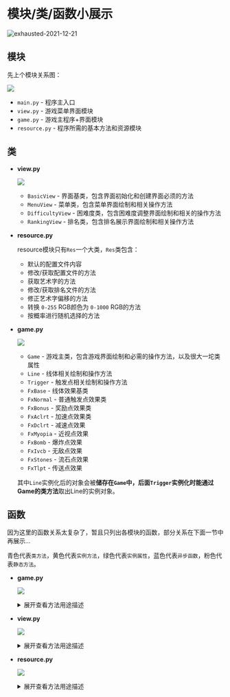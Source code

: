 # 模块/类/函数小展示

![exhausted-2021-12-21](https://cdn.jsdelivr.net/gh/cat-note/bottleassets@latest/img/exhausted-2021-12-21.jpg)

## 模块

先上个模块关系图：

![](https://cdn.jsdelivr.net/gh/SomeBottle/skline@main/docs/pics/module-relations.png)  

* ```main.py``` - 程序主入口
* ```view.py``` - 游戏菜单界面模块
* ```game.py``` - 游戏主程序+界面模块
* ```resource.py``` - 程序所需的基本方法和资源模块  

## 类

* **view.py**

    ![](https://cdn.jsdelivr.net/gh/SomeBottle/skline@main/docs/pics/class-view-relations.png)  

    * ```BasicView``` - 界面基类，包含界面初始化和创建界面必须的方法  
    * ```MenuView``` - 菜单类，包含菜单界面绘制和相关操作方法
    * ```DifficultyView``` - 困难度类，包含困难度调整界面绘制和相关的操作方法
    * ```RankingView``` - 排名类，包含排名展示界面绘制和相关操作方法  

* **resource.py** 

    resource模块只有```Res```一个大类，```Res```类包含：

    * 默认的配置文件内容
    * 修改/获取配置文件的方法
    * 获取艺术字的方法
    * 修改/获取排名文件的方法
    * 修正艺术字偏移的方法
    * 转换 ```0-255``` RGB颜色为 ```0-1000``` RGB的方法
    * 按概率进行随机选择的方法

* **game.py**  

    ![](https://cdn.jsdelivr.net/gh/SomeBottle/skline@main/docs/pics/class-game-relations.png)  

    * ```Game``` - 游戏主类，包含游戏界面绘制和必需的操作方法，以及很大一坨类属性  
    * ```Line``` - 线体相关绘制和操作方法
    * ```Trigger``` - 触发点相关绘制和操作方法
    * ```FxBase``` - 线体效果基类
    * ```FxNormal``` - 普通触发点效果类
    * ```FxBonus``` - 奖励点效果类
    * ```FxAclrt``` - 加速点效果类
    * ```FxDclrt``` - 减速点效果
    * ```FxMyopia``` - 近视点效果
    * ```FxBomb``` - 爆炸点效果
    * ```FxIvcb``` - 无敌点效果
    * ```FxStones``` - 流石点效果
    * ```FxTlpt``` - 传送点效果  

    其中```Line```实例化后的对象会被**储存在```Game```**中，后面```Trigger```实例化时能通过**Game的类方法**取出Line的实例对象。  

## 函数  

因为这里的函数关系太复杂了，暂且只列出各模块的函数，部分关系在下面一节中再展示...

青色代表```类方法```，黄色代表```实例方法```，绿色代表```实例属性```，蓝色代表```异步函数```，粉色代表```静态方法```。 

* **game.py**  

    ![](https://cdn.jsdelivr.net/gh/SomeBottle/skline@main/docs/pics/funcs-game.png)   

    <details>
    <summary>展开查看方法用途描述</summary>

    ------

    **Game类:**  

    |方法名|类型|用途|
    |:---:|:---:|:---:|
    |set_color|类方法|基于```curses```设置颜色对|
    |color_pair|类方法|在```curses.color_pair```上的一个Hook，考虑不支持颜色的情况|
    |cls_init|类方法|初始化Game类的类属性|
    |cut_point|类方法|修剪传入的点集合，返回一个只存在于地图内的点集合|
    |reset_score|类方法|重置游戏分数为0|
    |add_task|类方法|往```asyncio```事件循环中增加协程任务，多用于触发点特效的处理|
    |add_score|类方法|增加分数，可以接受一个参数```num```来指定加多少分|
    |create_border|类方法|创建游戏边界的点坐标集合|
    |create_area|类方法|创建```curses```窗口，包括消息窗口和游戏窗口|
    |del_area|类方法|在游戏结束后删除窗口|
    |get_ins|类方法|获得储存的实例，用于取得```Line```的实例对象|
    |myopia|类方法|使用布尔值设置是否近视|
    |get_sight_info|类方法|用于**近视处理**部分，获得头部坐标和视野宽高|
    |update_myopia_sight|类方法|用于更新视野区域点集合，搭配```Line```实例的```move```方法|
    |printer|类方法|用于游戏区域图案打印，```curses.addstr```方法的一个Hook，同样是考虑了不支持颜色的情况|
    |flash_fx|实例方法|用于```count_down```方法里对艺术字的随机纵向推拉动画|
    |count_down|实例方法|用于游戏倒计时|
    |draw_flow_stones|实例方法|用于根据流石点集绘制流石|
    |draw_border|实例方法|根据```create_border```创建的点集绘制游戏区域边框|
    |draw_score|实例方法|在消息区绘制分数信息|
    |calc_score|实例方法|用于在游戏结束后计算出最终得分|
    |over|实例方法|游戏结束时进入的游戏结束方法|
    |cancel_tasks|实例方法|在游戏结束后取消所有```asyncio```事件循环中的协程任务|
    |start|实例方法|促使游戏开始的方法|

    **Line类:**  

    |方法名|类型|用途|
    |:---:|:---:|:---:|
    |draw_line|实例方法|在游戏区域中绘制角色|
    |draw_msg|实例方法|在消息区域中绘制线体相关消息|
    |tail_impact|实例方法|检查尾巴从哪里开始截断，用于爆炸点的判断|
    |impact|实例方法|线体死亡判断|
    |move|实例方法|线体移动处理方法|
    |add_tail|实例方法|加长尾巴的处理方法|
    |control|实例方法|接受键盘控制的方法|
    |hit|实例方法|判断头部是否位于传入的坐标点，也就是判断碰撞|
    |velo|实例属性|返回线体速度的大小(无关方向)|  

    **Trigger类:**  

    |方法名|类型|用途|
    |:---:|:---:|:---:|
    |check|实例方法|检查触发点的情况，包括检查是否还有触发点和是否碰撞到触发点|
    |ava_points|实例方法|获得可用的点集合，不可用的点包括被线体占用，被触发点占用，边界点等等|
    |make|实例方法|在游戏区域中随机放置触发点|
    |draw|实例方法|在消息区域输出```触发点消息队列```的内容|
    |trg_async|实例方法|根据线体碰到的触发点类型进行效果相关的异步任务分发|

    **FxBase及其继承出的Fx...类：**

    |方法名|类型|用途|
    |:---:|:---:|:---:|
    |hang_fx|**(父类方法)**实例方法|在```触发点消息队列```中挂起一条消息|
    |apply|**(子类方法)**实例方法|给线体应用当前的**效果**|


    </details>
    
* **view.py**  

    ![](https://cdn.jsdelivr.net/gh/SomeBottle/skline@main/docs/pics/funcs-view.png)   

    <details>
    <summary>展开查看方法用途描述</summary>

    --------

    **BasicView类:**  

    |方法名|类型|用途|
    |:---:|:---:|:---:|
    |create_win|实例方法|基于```curses```创建标题和选项栏两个窗口|

    **MenuView类:**  

    |方法名|类型|用途|
    |:---:|:---:|:---:|
    |first_page|实例方法|用于展示运行程序时的第一个画面|
    |start_game|实例方法|用于开始游戏，开启```asyncio```事件循环|
    |asyncio_game|实例方法|创建并行任务列表，将开始游戏```game.start()```方法加入任务列表|
    |option_maker|实例方法|根据选项生成菜单文本|
    |menu|实例方法|游戏菜单主程序，接受用户输入并予以反馈和跳转|
    
    **DifficultyView类:**  

    |方法名|类型|用途|
    |:---:|:---:|:---:|
    |bar_maker|实例方法|根据当前选择的困难度生成一个小进度条|
    |show_panel|实例方法|困难度菜单主程序，接受用户输入以改变困难度|

    **RankingView类:**  

    |方法名|类型|用途|
    |:---:|:---:|:---:|
    |list_maker|实例方法|根据排名分片生成要打印出来的文本|
    |show_panel|实例方法|排名表主程序，反馈当前的排名情况，接受用户输入以翻页或者返回|

    </details>

* **resource.py**  

    ![](https://cdn.jsdelivr.net/gh/SomeBottle/skline@main/docs/pics/funcs-resource.png)  

    <details>
    <summary>展开查看方法用途描述</summary>

    --------

    **Res类:**  

    |方法名|类型|用途|
    |:---:|:---:|:---:|
    |art_texts|实例方法|获取艺术字，并返回艺术字的高度，长度以及文本内容|
    |get_config|实例方法|读取配置文件并json解析，返回配置文件字典|
    |set_config|实例方法|根据键设置对应配置的值，再转换为json格式储存|
    |get_ranking|实例方法|读取排名文件并json解析，返回排名字典|
    |set_ranking|实例方法|将新的总分加入排名文件，再转换为json格式储存|
    |x_offset|静态方法|修复```curses.addstr```打印多行文本时的错位问题，手动添加偏移|
    |rgb|静态方法|将```0-255```的颜色RGB值转换为```curses.init_color```能接受的```0-1000```|
    |ratio_rand|静态方法|根据传入的字典键值对，按概率随机返回一个字典键（值是键对应的概率）|

    </details>